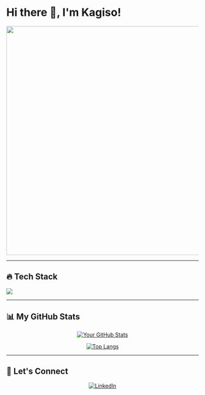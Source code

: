 # Hi there 👋, I'm Kagiso!

<p align="center">
  <img src="https://media.giphy.com/media/v1.Y2lkPTc5MGI3NjExMWFkYTZjYzRlZDVjMGEyYjY1ZGY2M2QyZDI4Y2FlY2YyYTM1NzliMyZlcD12MV9pbnRlcm5hbF9naWZfYnlfaWQmY3Q9Zw/3oKIPnAiaMCws8nOsE/giphy.gif" width="600">
</p>

---

## 🔥 Tech Stack

<p align="left">
  <a href="https://skillicons.dev">
    <img src="https://skillicons.dev/icons?i=js,html,css,react,nextjs,python,c++,php" />
  </a>
</p>

---

## 📊 My GitHub Stats

<p align="center">
  <a href="https://github.com/anuraghazra/github-readme-stats">
    <img src="https://github-readme-stats.vercel.app/api?username=KagisoLesomo&show_icons=true&theme=radical" alt="Your GitHub Stats" />
  </a>
</p>
<p align="center">
  <a href="https://github.com/anuraghazra/github-readme-stats">
    <img src="https://github-readme-stats.vercel.app/api/top-langs/?username=KagisoLesomo&layout=compact&theme=radical" alt="Top Langs" />
  </a>
</p>

---

## 🤝 Let's Connect

<p align="center">
  <a href="https://www.linkedin.com/in/kagiso-lesomo-253a31175/">
    <img src="https://img.shields.io/badge/LinkedIn-0077B5?style=for-the-badge&logo=linkedin&logoColor=white" alt="LinkedIn" />
  </a>
</p>
